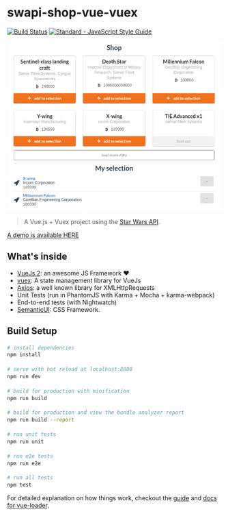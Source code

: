 # swapi-shop-vue-vuex

[![Build Status](https://travis-ci.org/maxpou/swapi-shop-vue-vuex.svg?branch=master)](https://travis-ci.org/maxpou/swapi-shop-vue-vuex) [![Standard - JavaScript Style Guide](https://img.shields.io/badge/code_style-standard-brightgreen.svg)](https://standardjs.com)

![](./sw-shop.png)

> A Vue.js + Vuex project using the [Star Wars API](https://swapi.co/).

[A demo is available HERE](http://www.maxpou.fr/swapi-shop-vue-vuex/)

## What's inside

* [VueJs 2](https://vuejs.org/): an awesome JS Framework ❤️
* [vuex](https://vuex.vuejs.org/en/): A state management library for VueJs
* [Axios](https://github.com/mzabriskie/axios): a well known library for XMLHttpRequests
* Unit Tests (run in PhantomJS with Karma + Mocha + karma-webpack)
* End-to-end tests (with Nightwatch)
* [SemanticUI](http://semantic-ui.com/): CSS Framework.


## Build Setup

``` bash
# install dependencies
npm install

# serve with hot reload at localhost:8080
npm run dev

# build for production with minification
npm run build

# build for production and view the bundle analyzer report
npm run build --report

# run unit tests
npm run unit

# run e2e tests
npm run e2e

# run all tests
npm test
```

For detailed explanation on how things work, checkout the [guide](http://vuejs-templates.github.io/webpack/) and [docs for vue-loader](http://vuejs.github.io/vue-loader).
